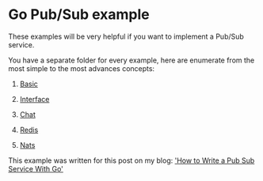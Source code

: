 # Go Pub/Sub example
These examples will be very helpful if you want to implement a Pub/Sub service.

You have a separate folder for every example, here are enumerate from the most simple to the most advances concepts:

1. [Basic](basic/)

2. [Interface](interface/)

3. [Chat](chat/)

4. [Redis](redis/)

5. [Nats](nats/)

This example was written for this post on my blog: ['How to Write a Pub Sub Service With Go'](https://jackgris.github.io/goscrapy-blog/post/how-to-write-a-pub-sub-service-with-go/)

